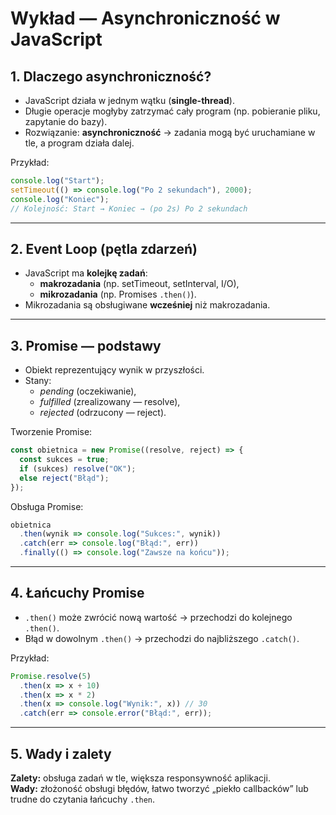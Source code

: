 # Wykład — Asynchroniczność w JavaScript

## 1. Dlaczego asynchroniczność?
- JavaScript działa w jednym wątku (**single-thread**).
- Długie operacje mogłyby zatrzymać cały program (np. pobieranie pliku, zapytanie do bazy).
- Rozwiązanie: **asynchroniczność** → zadania mogą być uruchamiane w tle, a program działa dalej.

Przykład:
```js
console.log("Start");
setTimeout(() => console.log("Po 2 sekundach"), 2000);
console.log("Koniec");
// Kolejność: Start → Koniec → (po 2s) Po 2 sekundach
```

---

## 2. Event Loop (pętla zdarzeń)
- JavaScript ma **kolejkę zadań**:
  - **makrozadania** (np. setTimeout, setInterval, I/O),
  - **mikrozadania** (np. Promises `.then()`).
- Mikrozadania są obsługiwane **wcześniej** niż makrozadania.

---

## 3. Promise — podstawy
- Obiekt reprezentujący wynik w przyszłości.
- Stany:
  - *pending* (oczekiwanie),
  - *fulfilled* (zrealizowany — resolve),
  - *rejected* (odrzucony — reject).

Tworzenie Promise:
```js
const obietnica = new Promise((resolve, reject) => {
  const sukces = true;
  if (sukces) resolve("OK");
  else reject("Błąd");
});
```

Obsługa Promise:
```js
obietnica
  .then(wynik => console.log("Sukces:", wynik))
  .catch(err => console.log("Błąd:", err))
  .finally(() => console.log("Zawsze na końcu"));
```

---

## 4. Łańcuchy Promise
- `.then()` może zwrócić nową wartość → przechodzi do kolejnego `.then()`.
- Błąd w dowolnym `.then()` → przechodzi do najbliższego `.catch()`.

Przykład:
```js
Promise.resolve(5)
  .then(x => x + 10)
  .then(x => x * 2)
  .then(x => console.log("Wynik:", x)) // 30
  .catch(err => console.error("Błąd:", err));
```

---

## 5. Wady i zalety
**Zalety:** obsługa zadań w tle, większa responsywność aplikacji.  
**Wady:** złożoność obsługi błędów, łatwo tworzyć „piekło callbacków” lub trudne do czytania łańcuchy `.then`.
